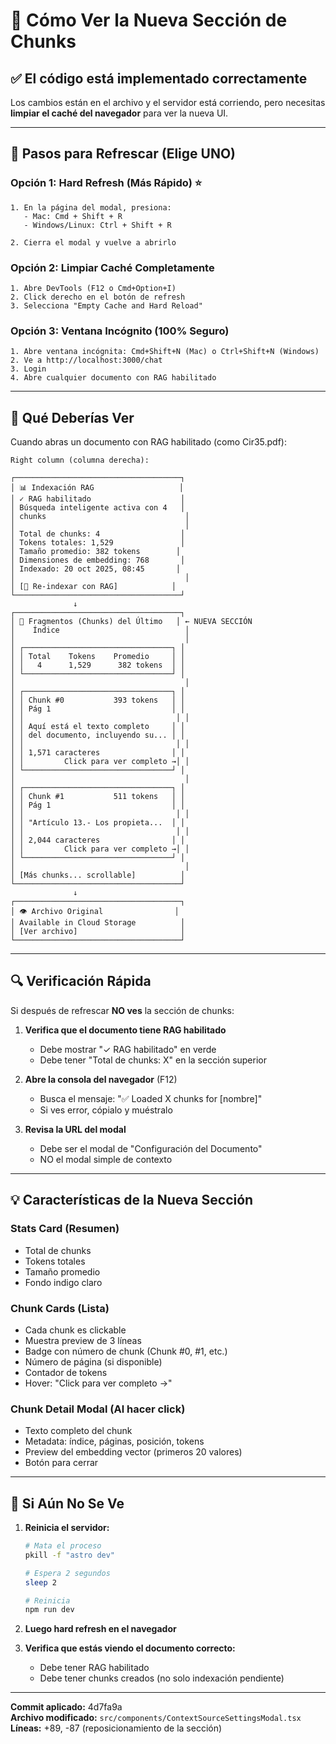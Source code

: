 # 🔄 Cómo Ver la Nueva Sección de Chunks

## ✅ El código está implementado correctamente

Los cambios están en el archivo y el servidor está corriendo, pero necesitas **limpiar el caché del navegador** para ver la nueva UI.

---

## 🚀 Pasos para Refrescar (Elige UNO)

### Opción 1: Hard Refresh (Más Rápido) ⭐
```
1. En la página del modal, presiona:
   - Mac: Cmd + Shift + R
   - Windows/Linux: Ctrl + Shift + R

2. Cierra el modal y vuelve a abrirlo
```

### Opción 2: Limpiar Caché Completamente
```
1. Abre DevTools (F12 o Cmd+Option+I)
2. Click derecho en el botón de refresh
3. Selecciona "Empty Cache and Hard Reload"
```

### Opción 3: Ventana Incógnito (100% Seguro)
```
1. Abre ventana incógnita: Cmd+Shift+N (Mac) o Ctrl+Shift+N (Windows)
2. Ve a http://localhost:3000/chat
3. Login
4. Abre cualquier documento con RAG habilitado
```

---

## 🎯 Qué Deberías Ver

Cuando abras un documento con RAG habilitado (como Cir35.pdf):

```
Right column (columna derecha):

┌─────────────────────────────────────┐
│ 📊 Indexación RAG                   │
│ ✓ RAG habilitado                    │
│ Búsqueda inteligente activa con 4   │
│ chunks                               │
│                                      │
│ Total de chunks: 4                  │
│ Tokens totales: 1,529               │
│ Tamaño promedio: 382 tokens        │
│ Dimensiones de embedding: 768       │
│ Indexado: 20 oct 2025, 08:45       │
│                                      │
│ [🔄 Re-indexar con RAG]            │
└─────────────────────────────────────┘
              ↓
┌─────────────────────────────────────┐
│ 📄 Fragmentos (Chunks) del Último   │ ← NUEVA SECCIÓN
│    Índice                            │
│                                      │
│ ┌─────────────────────────────────┐ │
│ │ Total    Tokens    Promedio     │ │
│ │   4      1,529      382 tokens  │ │
│ └─────────────────────────────────┘ │
│                                      │
│ ┌─────────────────────────────────┐ │
│ │ Chunk #0           393 tokens   │ │
│ │ Pág 1                           │ │
│ │                                  │ │
│ │ Aquí está el texto completo     │ │
│ │ del documento, incluyendo su... │ │
│ │                                  │ │
│ │ 1,571 caracteres                │ │
│ │         Click para ver completo →│ │
│ └─────────────────────────────────┘ │
│                                      │
│ ┌─────────────────────────────────┐ │
│ │ Chunk #1           511 tokens   │ │
│ │ Pág 1                           │ │
│ │                                  │ │
│ │ "Artículo 13.- Los propieta...  │ │
│ │                                  │ │
│ │ 2,044 caracteres                │ │
│ │         Click para ver completo →│ │
│ └─────────────────────────────────┘ │
│                                      │
│ [Más chunks... scrollable]          │
└─────────────────────────────────────┘
              ↓
┌─────────────────────────────────────┐
│ 👁️ Archivo Original                │
│ Available in Cloud Storage          │
│ [Ver archivo]                       │
└─────────────────────────────────────┘
```

---

## 🔍 Verificación Rápida

Si después de refrescar **NO ves** la sección de chunks:

1. **Verifica que el documento tiene RAG habilitado**
   - Debe mostrar "✓ RAG habilitado" en verde
   - Debe tener "Total de chunks: X" en la sección superior

2. **Abre la consola del navegador** (F12)
   - Busca el mensaje: "✅ Loaded X chunks for [nombre]"
   - Si ves error, cópialo y muéstralo

3. **Revisa la URL del modal**
   - Debe ser el modal de "Configuración del Documento"
   - NO el modal simple de contexto

---

## 💡 Características de la Nueva Sección

### Stats Card (Resumen)
- Total de chunks
- Tokens totales
- Tamaño promedio
- Fondo indigo claro

### Chunk Cards (Lista)
- Cada chunk es clickable
- Muestra preview de 3 líneas
- Badge con número de chunk (Chunk #0, #1, etc.)
- Número de página (si disponible)
- Contador de tokens
- Hover: "Click para ver completo →"

### Chunk Detail Modal (Al hacer click)
- Texto completo del chunk
- Metadata: índice, páginas, posición, tokens
- Preview del embedding vector (primeros 20 valores)
- Botón para cerrar

---

## 🚨 Si Aún No Se Ve

1. **Reinicia el servidor:**
   ```bash
   # Mata el proceso
   pkill -f "astro dev"
   
   # Espera 2 segundos
   sleep 2
   
   # Reinicia
   npm run dev
   ```

2. **Luego hard refresh en el navegador**

3. **Verifica que estás viendo el documento correcto:**
   - Debe tener RAG habilitado
   - Debe tener chunks creados (no solo indexación pendiente)

---

**Commit aplicado:** 4d7fa9a  
**Archivo modificado:** `src/components/ContextSourceSettingsModal.tsx`  
**Líneas:** +89, -87 (reposicionamiento de la sección)

